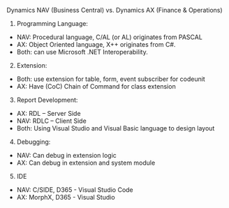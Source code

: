 Dynamics NAV (Business Central) vs. Dynamics AX (Finance & Operations)

1. Programming Language:
  - NAV: Procedural language, C/AL (or AL) originates from PASCAL
  - AX: Object Oriented language, X++ originates from C#.
  - Both: can use Microsoft .NET Interoperability.
  
2. Extension:
  - Both: use extension for table, form, event subscriber for codeunit
  - AX: Have (CoC) Chain of Command for class extension
  
3. Report Development:
  - AX: RDL – Server Side 
  - NAV: RDLC – Client Side 	
  - Both: Using Visual Studio and Visual Basic language to design layout

4. Debugging:
  - NAV: Can debug in extension logic
  - AX: Can debug in extension and system module
	
5. IDE	
  - NAV: C/SIDE, D365 - Visual Studio Code
  - AX: MorphX, D365 - Visual Studio
